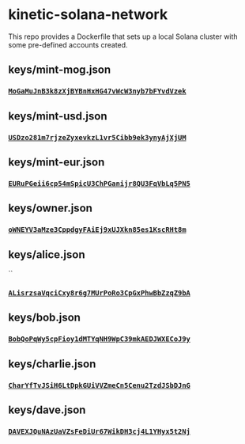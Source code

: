 # kinetic-solana-network

This repo provides a Dockerfile that sets up a local Solana cluster with some pre-defined accounts created.

## keys/mint-mog.json

### [`MoGaMuJnB3k8zXjBYBnHxHG47vWcW3nyb7bFYvdVzek`](https://explorer.solana.com/address/MoGaMuJnB3k8zXjBYBnHxHG47vWcW3nyb7bFYvdVzek?cluster=custom&customUrl=http%3A%2F%2Flocalhost%3A8899)

## keys/mint-usd.json

### [`USDzo281m7rjzeZyxevkzL1vr5Cibb9ek3ynyAjXjUM`](https://explorer.solana.com/address/USDzo281m7rjzeZyxevkzL1vr5Cibb9ek3ynyAjXjUM?cluster=custom&customUrl=http%3A%2F%2Flocalhost%3A8899)

## keys/mint-eur.json

### [`EURuPGeii6cp54mSpicU3ChPGanijr8QU3FqVbLq5PN5`](https://explorer.solana.com/address/EURuPGeii6cp54mSpicU3ChPGanijr8QU3FqVbLq5PN5?cluster=custom&customUrl=http%3A%2F%2Flocalhost%3A8899)


## keys/owner.json

### [`oWNEYV3aMze3CppdgyFAiEj9xUJXkn85es1KscRHt8m`](https://explorer.solana.com/address/oWNEYV3aMze3CppdgyFAiEj9xUJXkn85es1KscRHt8m?cluster=custom&customUrl=http%3A%2F%2Flocalhost%3A8899)

## keys/alice.json
``
### [`ALisrzsaVqciCxy8r6g7MUrPoRo3CpGxPhwBbZzqZ9bA`](https://explorer.solana.com/address/ALisrzsaVqciCxy8r6g7MUrPoRo3CpGxPhwBbZzqZ9bA/?cluster=custom&customUrl=http%3A%2F%2Flocalhost%3A8899)

## keys/bob.json

### [`BobQoPqWy5cpFioy1dMTYqNH9WpC39mkAEDJWXECoJ9y`](https://explorer.solana.com/address/BobQoPqWy5cpFioy1dMTYqNH9WpC39mkAEDJWXECoJ9y?cluster=custom&customUrl=http%3A%2F%2Flocalhost%3A8899)

## keys/charlie.json

### [`CharYfTvJSiH6LtDpkGUiVVZmeCn5Cenu2TzdJSbDJnG`](https://explorer.solana.com/address/CharYfTvJSiH6LtDpkGUiVVZmeCn5Cenu2TzdJSbDJnG?cluster=custom&customUrl=http%3A%2F%2Flocalhost%3A8899)

## keys/dave.json

### [`DAVEXJQuNAzUaVZsFeDiUr67WikDH3cj4L1YHyx5t2Nj`](https://explorer.solana.com/address/DAVEXJQuNAzUaVZsFeDiUr67WikDH3cj4L1YHyx5t2Nj?cluster=custom&customUrl=http%3A%2F%2Flocalhost%3A8899)
